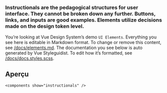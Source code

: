 ### Instructionals are the pedagogical structures for user interface. They cannot be broken down any further. Buttons, links, and inputs are good examples. Elements utilize decisions made on the design token level.

You’re looking at Vue Design System’s demo <code>UI Elements</code>. Everything you see here is editable in Markdown format. To change or remove this content, see [/docs/elements.md](https://github.com/viljamis/vue-design-system/blob/master/docs/elements.md). The documentation you see below is auto generated by Vue Styleguidist. To edit how it’s formatted, see [/docs/docs.styles.scss](https://github.com/viljamis/vue-design-system/blob/master/docs/docs.styles.scss).

## Aperçu

```
<components show="instructionals" />
```
